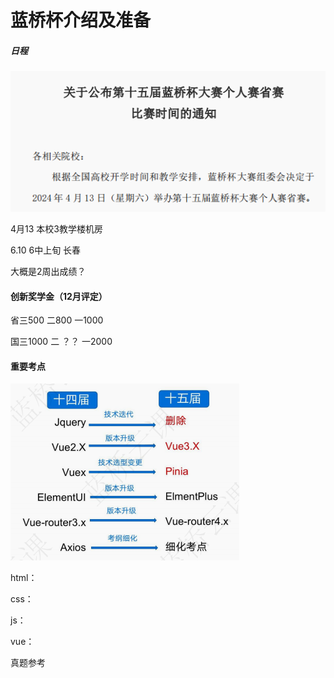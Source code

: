 # 蓝桥杯介绍及准备



##### 日程

![image-20240102233005959](./../public/images/image-20240102233005959.png)



4月13  本校3教学楼机房

6.10 6中上旬 长春

大概是2周出成绩？



#### 创新奖学金（12月评定）

省三500 二800 一1000

国三1000 二 ？？ 一2000



#### 重要考点



![image-20240102233942538](./../public/images/image-20240102233942538.png)



html：

css：

js：

vue：



真题参考



































